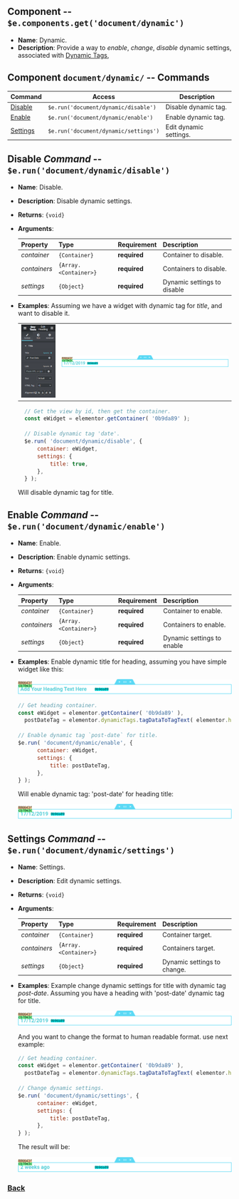 ## Component -- `$e.components.get('document/dynamic')`

*  **Name**: Dynamic.
*  **Description**: Provide a way to _enable_, _change_, _disable_ dynamic settings, associated with [Dynamic Tags](https://developers.elementor.com/dynamic-tags/),

## Component `document/dynamic/` -- Commands
| Command                                                         | Access                                  | Description
|-----------------------------------------------------------------|-----------------------------------------|-----------------------------------------
| [Disable](#disable-command----erundocumentdynamicdisable)       | `$e.run('document/dynamic/disable')`    | Disable dynamic tag.
| [Enable](#enable-command----erundocumentdynamicenable)          | `$e.run('document/dynamic/enable')`     | Enable dynamic tag.
| [Settings](#settings-command----erundocumentdynamicsettings)    | `$e.run('document/dynamic/settings')`   | Edit dynamic settings.


## Disable _Command_ -- `$e.run('document/dynamic/disable')`
*  **Name**: Disable.
*  **Description**: Disable dynamic settings.
*  **Returns**: `{void}`
*  **Arguments**:

   | Property     | Type                  | Requirement   | Description |
   |---           |---                    |---            |---|
   | _container_  | `{Container}`         | **required**  | Container to disable.
   | _containers_ | `{Array.<Container>}` | **required**  | Containers to disable.
   | _settings_   | `{Object}`             | **required**  | Dynamic settings to disable <TODO EXPLAIN WHY>

* **Examples**:
  Assuming we have a widget with dynamic tag for *title*, and want to disable it.

  |    |    |
  |---:|:---|
  | ![edit-heading-with-dynamic-title-date](./_images/edit-heading-with-dynamic-title-date.png) | ![widget-heading-with-dynamic-title-date](./_images/widget-heading-with-dynamic-title-date.png)

    ```javascript
      // Get the view by id, then get the container.
      const eWidget = elementor.getContainer( '0b9da89' );
  
      // Disable dynamic tag 'date'.
      $e.run( 'document/dynamic/disable', {
          container: eWidget,
          settings: {
              title: true,
          },
      } );
    ```
  Will disable dynamic tag for title.

## Enable _Command_ -- `$e.run('document/dynamic/enable')`
*  **Name**: Enable.
*  **Description**: Enable dynamic settings.
*  **Returns**: `{void}`
*  **Arguments**:

   | Property     | Type                  | Requirement   | Description |
   |---           |---                    |---            |---|
   | _container_  | `{Container}`         | **required**  | Container to enable.
   | _containers_ | `{Array.<Container>}` | **required**  | Containers to enable.
   | _settings_   | `{Object}`            | **required**  | Dynamic settings to enable

* **Examples**:
  Enable dynamic title for heading, assuming you have simple widget like this:

  ![widget-heading](../_images/widget-heading.png)
    ```javascript
    // Get heading container.
    const eWidget = elementor.getContainer( '0b9da89' ),
      postDateTag = elementor.dynamicTags.tagDataToTagText( elementor.helpers.getUniqueID(), 'post-date', new Backbone.Model( {} ));
  
    // Enable dynamic tag `post-date` for title.
    $e.run( 'document/dynamic/enable', {
          container: eWidget,
          settings: {
              title: postDateTag,
          },
    } );
    ```
  Will enable dynamic tag: 'post-date' for heading title:

  ![widget-heading-with-dynamic-title-date](./_images/widget-heading-with-dynamic-title-date.png)


## Settings _Command_ -- `$e.run('document/dynamic/settings')`
* **Name**: Settings.
* **Description**: Edit dynamic settings.
* **Returns**: `{void}`
* **Arguments**:

   | Property     | Type                  | Requirement   | Description | 
   |---           |---                    |---            |---|
   | _container_  | `{Container}`         | **required**  | Container target.
   | _containers_ | `{Array.<Container>}` | **required**  | Containers target.
   | _settings_   | `{Object}`            | **required**  | Dynamic settings to change.

* **Examples**:
  Example change dynamic settings for title with dynamic tag *post-date*.
  Assuming you have a heading with 'post-date' dynamic tag for title.

  ![widget-heading-with-dynamic-title-date](./_images/widget-heading-with-dynamic-title-date.png)

  And you want to change the format to human readable format. use next example:

    ```javascript
    // Get heading container.
    const eWidget = elementor.getContainer( '0b9da89' ),
      postDateTag = elementor.dynamicTags.tagDataToTagText( elementor.helpers.getUniqueID(), 'post-date', new Backbone.Model( { format: 'human'} ));
    
    // Change dynamic settings.
    $e.run( 'document/dynamic/settings', {
          container: eWidget,
          settings: {
              title: postDateTag,
          },
    } );
    ```
  The result will be:

  ![widget-heading-with-dynamic-title-date-human-readable](./_images/widget-heading-with-dynamic-title-date-human-readable.png)


### [Back](../readme.md) 
